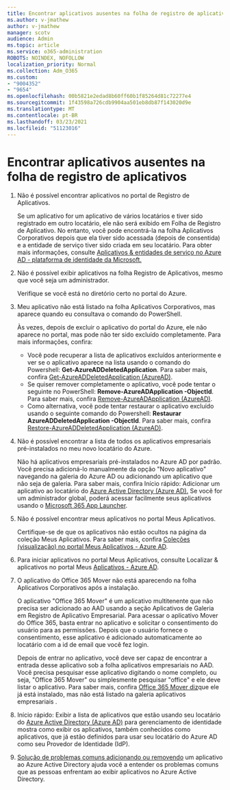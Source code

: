 ```yaml
---
title: Encontrar aplicativos ausentes na folha de registro de aplicativos
ms.author: v-jmathew
author: v-jmathew
manager: scotv
audience: Admin
ms.topic: article
ms.service: o365-administration
ROBOTS: NOINDEX, NOFOLLOW
localization_priority: Normal
ms.collection: Adm_O365
ms.custom:
- "9004352"
- "9654"
ms.openlocfilehash: 00b5821e2edad8b60ff60b1f85264d81c72277e4
ms.sourcegitcommit: 1f43598a726cdb9904aa501eb8db87f143020d9e
ms.translationtype: MT
ms.contentlocale: pt-BR
ms.lasthandoff: 03/23/2021
ms.locfileid: "51123016"
---
```

# <a name="find-missing-applications-on-app-registration-blade"></a>Encontrar aplicativos ausentes na folha de registro de aplicativos

1. Não é possível encontrar aplicativos no portal de Registro de Aplicativos.

    Se um aplicativo for um aplicativo de vários locatários e tiver sido registrado em outro locatário, ele não será exibido em Folha de Registro de Aplicativo. No entanto, você pode encontrá-la na folha Aplicativos Corporativos depois que ela tiver sido acessada (depois de consentida) e a entidade de serviço tiver sido criada em seu locatário. Para obter mais informações, consulte [Aplicativos & entidades de serviço no Azure AD - plataforma de identidade da Microsoft.](https://docs.microsoft.com/azure/active-directory/develop/app-objects-and-service-principals)
2. Não é possível exibir aplicativos na folha Registro de Aplicativos, mesmo que você seja um administrador.

    Verifique se você está no diretório certo no portal do Azure.
3. Meu aplicativo não está listado na folha Aplicativos Corporativos, mas aparece quando eu consultava o comando do PowerShell.

    Às vezes, depois de excluir o aplicativo do portal do Azure, ele não aparece no portal, mas pode não ter sido excluído completamente. Para mais informações, confira:
    - Você pode recuperar a lista de aplicativos excluídos anteriormente e ver se o aplicativo aparece na lista usando o comando do Powershell: **Get-AzureADDeletedApplication**. Para saber mais, confira [Get-AzureADDeletedApplication (AzureAD)](https://docs.microsoft.com/powershell/module/azuread/get-azureaddeletedapplication).
    - Se quiser remover completamente o aplicativo, você pode tentar o seguinte no PowerShell: **Remove-AzureADApplication -ObjectId**. Para saber mais, confira [Remove-AzureADApplication (AzureAD)](https://docs.microsoft.com/powershell/module/azuread/remove-azureadapplication).
    - Como alternativa, você pode tentar restaurar o aplicativo excluído usando o seguinte comando do Powershell: **Restaurar AzureADDeletedApplication -ObjectId**. Para saber mais, confira [Restore-AzureADDeletedApplication (AzureAD)](https://docs.microsoft.com/powershell/module/azuread/restore-azureaddeletedapplication).
4. Não é possível encontrar a lista de todos os aplicativos empresariais pré-instalados no meu novo locatário do Azure.

    Não há aplicativos empresariais pré-instalados no Azure AD por padrão. Você precisa adicioná-lo manualmente da opção "Novo aplicativo" navegando na galeria do Azure AD ou adicionando um aplicativo que não seja de galeria. Para saber mais, confira Início rápido: Adicionar um aplicativo ao locatário do [Azure Active Directory (Azure AD).](https://docs.microsoft.com/azure/active-directory/manage-apps/add-application-portal)
    Se você for um administrador global, poderá acessar facilmente seus aplicativos usando o [Microsoft 365 App Launcher](https://docs.microsoft.com/microsoft-365/admin/manage/customize-the-app-launcher).
5. Não é possível encontrar meus aplicativos no portal Meus Aplicativos.

    Certifique-se de que os aplicativos não estão ocultos na página da coleção Meus Aplicativos. Para saber mais, confira [Coleções (visualização) no portal Meus Aplicativos - Azure AD](https://docs.microsoft.com/azure/active-directory/user-help/my-apps-portal-user-collections).
6. Para iniciar aplicativos no portal Meus Aplicativos, consulte Localizar & aplicativos no portal Meus [Aplicativos - Azure AD](https://docs.microsoft.com/azure/active-directory/user-help/my-apps-portal-end-user-access).
7. O aplicativo do Office 365 Mover não está aparecendo na folha Aplicativos Corporativos após a instalação.

    O aplicativo "Office 365 Mover" é um aplicativo multitenente que não precisa ser adicionado ao AAD usando a seção Aplicativos de Galeria em Registro de Aplicativo Empresarial. Para acessar o aplicativo Mover do Office 365, basta entrar no aplicativo e solicitar o consentimento do usuário para as permissões. Depois que o usuário fornece o consentimento, esse aplicativo é adicionado automaticamente ao locatário com a id de email que você fez login.

    Depois de entrar no aplicativo, você deve ser capaz de encontrar a entrada desse aplicativo sob a folha aplicativos empresariais no AAD. Você precisa pesquisar esse aplicativo digitando o nome completo, ou seja, "Office 365 Mover" ou simplesmente pesquisar "office" e ele deve listar o aplicativo. Para saber mais, confira [Office 365 Mover diz](https://docs.microsoft.com/answers/questions/30186/office-365-mover-says-its-already-installed-but-it.html)que ele já está instalado, mas não está listado na galeria aplicativos empresariais .
8. Início rápido: Exibir a lista de aplicativos que estão usando seu locatário do [Azure Active Directory (Azure AD)](https://docs.microsoft.com/azure/active-directory/manage-apps/view-applications-portal) para gerenciamento de identidade mostra como exibir os aplicativos, também conhecidos como aplicativos, que já estão definidos para usar seu locatário do Azure AD como seu Provedor de Identidade (IdP).
9. [Solução de problemas comuns adicionando ou removendo](https://docs.microsoft.com/azure/active-directory/manage-apps/troubleshoot-adding-apps) um aplicativo ao Azure Active Directory ajuda você a entender os problemas comuns que as pessoas enfrentam ao exibir aplicativos no Azure Active Directory.
